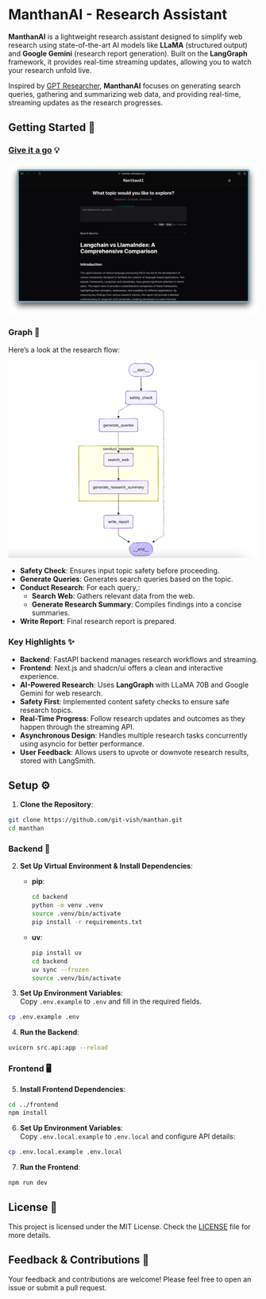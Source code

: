 # ManthanAI - Research Assistant

**ManthanAI** is a lightweight research assistant designed to simplify web research using state-of-the-art AI models like **LLaMA** (structured output) and **Google Gemini** (research report generation). Built on the **LangGraph** framework, it provides real-time streaming updates, allowing you to watch your research unfold live.

Inspired by [GPT Researcher](https://github.com/assafelovic/gpt-researcher), **ManthanAI** focuses on generating search queries, gathering and summarizing web data, and providing real-time, streaming updates as the research progresses.

## Getting Started 🚀  
### [Give it a go](https://manthan.vishwajeet.xyz) 💡  
<img src="images/manthan.png" alt="manthan.vishwajeet.xyz" width="800"/>

### Graph 🦜  
Here’s a look at the research flow:

<img src="images/graph.png" width="800"/>

- **Safety Check**: Ensures input topic safety before proceeding.
- **Generate Queries**: Generates search queries based on the topic.
- **Conduct Research**: For each query,:
  - **Search Web**: Gathers relevant data from the web.
  - **Generate Research Summary**: Compiles findings into a concise summaries.
- **Write Report**: Final research report is prepared.

### Key Highlights ✨  
- **Backend**: FastAPI backend manages research workflows and streaming.  
- **Frontend**: Next.js and shadcn/ui offers a clean and interactive experience.  
- **AI-Powered Research**: Uses **LangGraph** with LLaMA 70B and Google Gemini for web research.  
- **Safety First**: Implemented content safety checks to ensure safe research topics.
- **Real-Time Progress**: Follow research updates and outcomes as they happen through the streaming API.
- **Asynchronous Design**: Handles multiple research tasks concurrently using asyncio for better performance.
- **User Feedback**: Allows users to upvote or downvote research results, stored with LangSmith.

## Setup ⚙️

1. **Clone the Repository**:  
```bash
git clone https://github.com/git-vish/manthan.git
cd manthan
```

### Backend 🧩  
2. **Set Up Virtual Environment & Install Dependencies**:
   - **pip**:
     ```bash
     cd backend
     python -m venv .venv
     source .venv/bin/activate
     pip install -r requirements.txt 
     ```
   - **uv**:
     ```bash
     pip install uv
     cd backend
     uv sync --frozen
     source .venv/bin/activate
     ```

3. **Set Up Environment Variables**:  
Copy `.env.example` to `.env` and fill in the required fields.  
```bash
cp .env.example .env
```

4. **Run the Backend**:
```bash
uvicorn src.api:app --reload
```

### Frontend 🖥️  
5. **Install Frontend Dependencies**:
```bash
cd ../frontend
npm install
```

6. **Set Up Environment Variables**:  
Copy `.env.local.example` to `.env.local` and configure API details:
```bash  
cp .env.local.example .env.local  
```

7. **Run the Frontend**:
```bash
npm run dev
```

## License 📜  
This project is licensed under the MIT License. Check the [LICENSE](LICENSE) file for more details.

## Feedback & Contributions 🙌  
Your feedback and contributions are welcome! Please feel free to open an issue or submit a pull request.